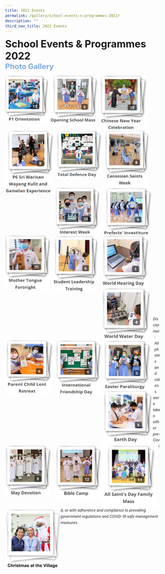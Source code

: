 ```yaml
---
title: 2022 Events
permalink: /gallery/school-events-n-programmes-2022/
description: ""
third_nav_title: 2022 Events
---
```

<font size=6><b>School Events & Programmes 2022</b></font><br>
<font size=5 color="#7daadf"><b>Photo Gallery</b></font>

<center>

<p><a href="https://staging.d2nutevx25vdua.amplifyapp.com/gallery/2022/P1-Orientation"><img src="/images/Gallery/P1%20Orientation.png" style="width:140px;height:155px;margin-right:5px;" align="left"></a></p>

<p><a href="https://staging.d2nutevx25vdua.amplifyapp.com/gallery/2022/Opening-School-Mass"><img src="/images/Gallery/Opening%20School%20Mass.png" style="width:155px;height:155px;margin-right:5px;" align="left"></a></p>

<p><a href="https://staging.d2nutevx25vdua.amplifyapp.com/gallery/2022/CNY-Celebration"><img src="/images/Gallery/Chinese%20New%20Year%20Celebration.png" style="width:155px;height:180px;margin-right:5px;" align="left"></a></p>

<p><a href="https://staging.d2nutevx25vdua.amplifyapp.com/gallery/2022/P6-Sri-Warisan-Wayang-Kulit-n-Gamelan-Exp"><img src="/images/Gallery/P6%20Sri%20Warisan%20Wayang%20Kulit%20and%20Gamelan%20Experience.png" style="width:160px;height:205px;margin-right:5px;" align="left"></a></p>

<br><br><br><br><br><br>

<p><a href="https://staging.d2nutevx25vdua.amplifyapp.com/gallery/2022/Total-Defence-Day"><img src="/images/Gallery/Total%20Defence%20Day.png" style="width:150px;height:155px;margin-right:10px;" align="left"></a></p>

<p><a href="https://staging.d2nutevx25vdua.amplifyapp.com/gallery/2022/Canossian-Saints-Week"><img src="/images/Gallery/Canossian%20Saints%20Week.png" style="width:140px;height:185px;margin-right:15px;" align="left"></a></p>


<p><a href="https://staging.d2nutevx25vdua.amplifyapp.com/gallery/2022/Interest-Week/"><img src="/images/Gallery/Interest%20Week%202022.jpg" style="width:140px;height:155px;margin-right:15px;" align="left"></a></p>


<p><a href="https://staging.d2nutevx25vdua.amplifyapp.com/gallery/2022/Prefects-Investiture/"><img src="/images/Gallery/Prefects'%20Investiture%202022.jpg" style="width:155px;height:155px;margin-right:5px;" align="left"></a></p>

<br><br><br><br><br><br>

<p><a href="https://staging.d2nutevx25vdua.amplifyapp.com/gallery/2022/mother-tongue-fortnight/"><img src="/images/Gallery/Mother%20Tongue%20Fortnight%202022.jpg" style="width:145px;height:180px;margin-right:10px;" align="left"></a></p>


<p><a href="https://staging.d2nutevx25vdua.amplifyapp.com/gallery/2022/student-leadership-training/"><img src="/images/Gallery/Student%20Leadership%20Training%202022.jpg" style="width:145px;height:185px;margin-right:15px;" align="left"></a></p>

<p><a href="https://staging.d2nutevx25vdua.amplifyapp.com/gallery/2022/world-hearing-day/"><img src="/images/Gallery/World%20Hearing%20Day%202022.jpg" style="width:150px;height:170px;margin-right:13px;" align="left"></a></p>


<p><a href="https://staging.d2nutevx25vdua.amplifyapp.com/gallery/2022/world-water-day/"><img src="/images/Gallery/World%20Water%20Day%202022.jpg" style="width:155px;height:170px;margin-right:10px;" align="left"></a></p>

<br><br><br><br><br><br>

<p><a href="https://staging.d2nutevx25vdua.amplifyapp.com/gallery/2022/parent-child-lent-retreat/"><img src="/images/Gallery/Parent%20Child%20Lent%20Retreat%202022.jpg" style="width:155px;height:175px;margin-right:10px;" align="left"></a></p>


<p><a href="https://staging.d2nutevx25vdua.amplifyapp.com/gallery/2022/international-friendship-day/"><img src="/images/Gallery/International%20Friendship%20Day%202022.jpg" style="width:150px;height:180px;margin-right:5px;" align="left"></a></p>


<p><a href="https://staging.d2nutevx25vdua.amplifyapp.com/gallery/2022/easter-paraliturgy/"><img src="/images/Gallery/Easter%20Paraliturgy%202022.jpg" style="width:155px;height:165px;margin-right:10px;" align="left"></a></p>


<p><a href="https://staging.d2nutevx25vdua.amplifyapp.com/gallery/2022/earth-day/">
<img src="/images/Gallery/Earth%20Day%202022.jpg" style="width:155px;height:175px;margin-right:5px;" align="left"></a></p>

<br><br><br><br><br><br>


<p><a href="https://staging.d2nutevx25vdua.amplifyapp.com/gallery/2022/may-devotion/"><img src="/images/Gallery/May%20Devotion%202022.jpg" style="width:150px;height:170px;margin-right:13px;" align="left"></a></p>


<p><a href="https://staging.d2nutevx25vdua.amplifyapp.com/gallery/2022/bible-camp/">
<img src="/images/Gallery/Bible%20Camp%202022.jpg" style="width:150px;height:175px;margin-right:0px;" align="left"></a></p>


<p><a href="https://staging.d2nutevx25vdua.amplifyapp.com/gallery/2022/all-saints-day-family-mass/"><img src="/images/Gallery/All%20Saint's%20Day%20Family%20Mass%202022.jpg" style="width:180px;height:205px;margin-right:5px;" align="left"></a></p>

<br><br><br><br><br><br>

<p><a href="https://staging.d2nutevx25vdua.amplifyapp.com/gallery/2022/all-saints-day-family-mass/"><img src="/images/Gallery/Christmas%20at%20the%20Village%20-%20Cover%20Photo.jpg" style="width:180px;height:200px;margin-right:px;" align="left"></a></p>

</center>


<br><br><br><br><br><br><br><br><br><br><br><br>
<sup><em>Disclaimer: All photos and videos were taken either pre-Covid, or with adherence and compliance to prevailing government regulations and COVID-19 safe management measures.</em></sup>